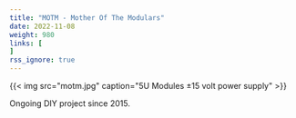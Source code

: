 ```yaml
---
title: "MOTM - Mother Of The Modulars"
date: 2022-11-08
weight: 980
links: [
]
rss_ignore: true
---
```

{{< img src="motm.jpg" caption="5U Modules ±15 volt power supply" >}}  

Ongoing DIY project since 2015.  
